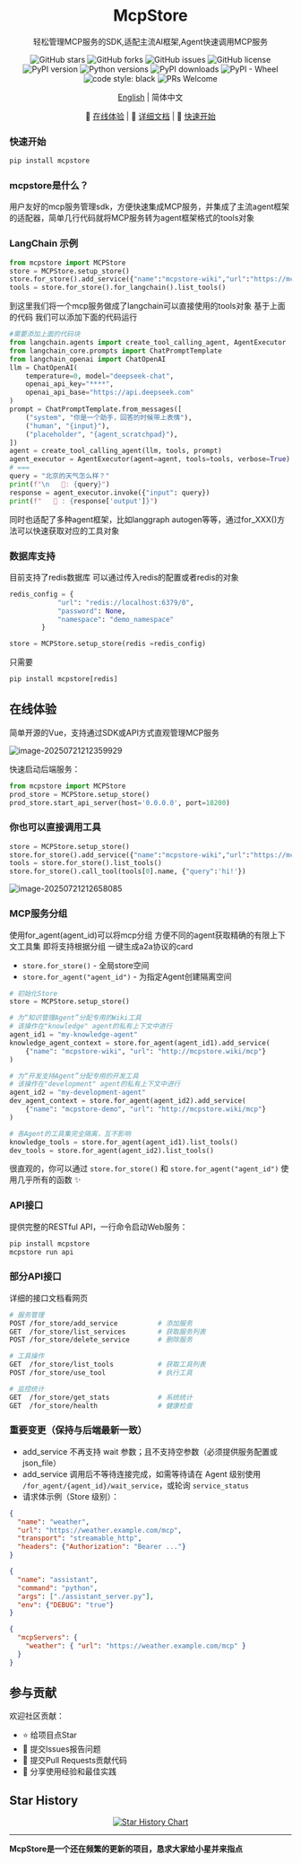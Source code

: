 

<div align="center">

# McpStore


轻松管理MCP服务的SDK,适配主流AI框架,Agent快速调用MCP服务

![GitHub stars](https://img.shields.io/github/stars/whillhill/mcpstore) ![GitHub forks](https://img.shields.io/github/forks/whillhill/mcpstore) ![GitHub issues](https://img.shields.io/github/issues/whillhill/mcpstore) ![GitHub license](https://img.shields.io/github/license/whillhill/mcpstore) ![PyPI version](https://img.shields.io/pypi/v/mcpstore) ![Python versions](https://img.shields.io/pypi/pyversions/mcpstore) ![PyPI downloads](https://img.shields.io/pypi/dm/mcpstore?label=downloads) ![PyPI - Wheel](https://img.shields.io/pypi/wheel/mcpstore) ![code style: black](https://img.shields.io/badge/code%20style-black-000000.svg) ![PRs Welcome](https://img.shields.io/badge/PRs-welcome-brightgreen.svg)

[English](README.md) | 简体中文

🚀 [在线体验](https://mcpstore.wiki/web_demo/dashboard) | 📖 [详细文档](https://doc.mcpstore.wiki/) | 🎯 [快速开始](#快速开始)

</div>

### 快速开始

```bash
pip install mcpstore
```


### mcpstore是什么？

用户友好的mcp服务管理sdk，方便快速集成MCP服务，并集成了主流agent框架的适配器，简单几行代码就将MCP服务转为agent框架格式的tools对象


### LangChain 示例

```python
from mcpstore import MCPStore
store = MCPStore.setup_store()
store.for_store().add_service({"name":"mcpstore-wiki","url":"https://mcpstore.wiki/mcp"})
tools = store.for_store().for_langchain().list_tools()
```
到这里我们将一个mcp服务做成了langchain可以直接使用的tools对象 基于上面的代码 我们可以添加下面的代码运行

```python
#需要添加上面的代码块
from langchain.agents import create_tool_calling_agent, AgentExecutor
from langchain_core.prompts import ChatPromptTemplate
from langchain_openai import ChatOpenAI
llm = ChatOpenAI(
    temperature=0, model="deepseek-chat",
    openai_api_key="****",
    openai_api_base="https://api.deepseek.com"
)
prompt = ChatPromptTemplate.from_messages([
    ("system", "你是一个助手，回答的时候带上表情"),
    ("human", "{input}"),
    ("placeholder", "{agent_scratchpad}"),
])
agent = create_tool_calling_agent(llm, tools, prompt)
agent_executor = AgentExecutor(agent=agent, tools=tools, verbose=True)
# ===
query = "北京的天气怎么样？"
print(f"\n   🤔: {query}")
response = agent_executor.invoke({"input": query})
print(f"   🤖 : {response['output']}")
```
同时也适配了多种agent框架，比如langgraph autogen等等，通过for_XXX()方法可以快速获取对应的工具对象


### 数据库支持
目前支持了redis数据库 可以通过传入redis的配置或者redis的对象

```python
redis_config = {
            "url": "redis://localhost:6379/0",
            "password": None,
            "namespace": "demo_namespace"
        }

store = MCPStore.setup_store(redis =redis_config)

```
只需要

```python
pip install mcpstore[redis]
```

## 在线体验

简单开源的Vue，支持通过SDK或API方式直观管理MCP服务

![image-20250721212359929](http://www.text2mcp.com/img/image-20250721212359929.png)

快速启动后端服务：

```python
from mcpstore import MCPStore
prod_store = MCPStore.setup_store()
prod_store.start_api_server(host='0.0.0.0', port=18200)
```

###  你也可以直接调用工具

```python
store = MCPStore.setup_store()
store.for_store().add_service({"name":"mcpstore-wiki","url":"https://mcpstore.wiki/mcp"})
tools = store.for_store().list_tools()
store.for_store().call_tool(tools[0].name, {"query":'hi!'})
```



![image-20250721212658085](http://www.text2mcp.com/img/image-20250721212658085.png)



### MCP服务分组

使用for_agent(agent_id)可以将mcp分组 方便不同的agent获取精确的有限上下文工具集
即将支持根据分组 一键生成a2a协议的card

- `store.for_store()` - 全局store空间
- `store.for_agent("agent_id")` - 为指定Agent创建隔离空间

```python
# 初始化Store
store = MCPStore.setup_store()

# 为“知识管理Agent”分配专用的Wiki工具
# 该操作在"knowledge" agent的私有上下文中进行
agent_id1 = "my-knowledge-agent"
knowledge_agent_context = store.for_agent(agent_id1).add_service(
    {"name": "mcpstore-wiki", "url": "http://mcpstore.wiki/mcp"}
)

# 为“开发支持Agent”分配专用的开发工具
# 该操作在"development" agent的私有上下文中进行
agent_id2 = "my-development-agent"
dev_agent_context = store.for_agent(agent_id2).add_service(
    {"name": "mcpstore-demo", "url": "http://mcpstore.wiki/mcp"}
)

# 各Agent的工具集完全隔离，互不影响
knowledge_tools = store.for_agent(agent_id1).list_tools()
dev_tools = store.for_agent(agent_id2).list_tools()
```
很直观的，你可以通过 `store.for_store()` 和 `store.for_agent("agent_id")` 使用几乎所有的函数 ✨


### API接口

提供完整的RESTful API，一行命令启动Web服务：

```bash
pip install mcpstore
mcpstore run api
```

### 部分API接口
详细的接口文档看网页

```bash
# 服务管理
POST /for_store/add_service          # 添加服务
GET  /for_store/list_services        # 获取服务列表
POST /for_store/delete_service       # 删除服务

# 工具操作
GET  /for_store/list_tools           # 获取工具列表
POST /for_store/use_tool             # 执行工具

# 监控统计
GET  /for_store/get_stats            # 系统统计
GET  /for_store/health               # 健康检查
```

### 重要变更（保持与后端最新一致）

- add_service 不再支持 wait 参数；且不支持空参数（必须提供服务配置或 json_file）
- add_service 调用后不等待连接完成，如需等待请在 Agent 级别使用 `/for_agent/{agent_id}/wait_service`，或轮询 `service_status`
- 请求体示例（Store 级别）：

```json
{
  "name": "weather",
  "url": "https://weather.example.com/mcp",
  "transport": "streamable_http",
  "headers": {"Authorization": "Bearer ..."}
}
```

```json
{
  "name": "assistant",
  "command": "python",
  "args": ["./assistant_server.py"],
  "env": {"DEBUG": "true"}
}
```

```json
{
  "mcpServers": {
    "weather": { "url": "https://weather.example.com/mcp" }
  }
}
```



## 参与贡献

欢迎社区贡献：

- ⭐ 给项目点Star
- 🐛 提交Issues报告问题
- 🔧 提交Pull Requests贡献代码
- 💬 分享使用经验和最佳实践

## Star History

<div align="center">

[![Star History Chart](https://api.star-history.com/svg?repos=whillhill/mcpstore&type=Date)](https://star-history.com/#whillhill/mcpstore&Date)

</div>

---

**McpStore是一个还在频繁的更新的项目，恳求大家给小星并来指点**

